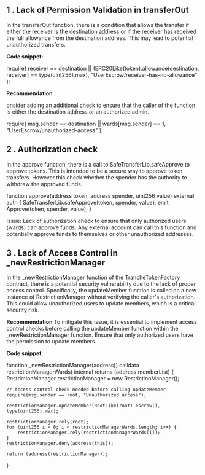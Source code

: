 ## 1 .  Lack of Permission Validation in transferOut

In the transferOut function, there is a condition that allows the transfer if either the receiver is the destination address or if the receiver has received the full allowance from the destination address. This may lead to potential unauthorized transfers.

**Code snippet:**

require(
    receiver == destination || (ERC20Like(token).allowance(destination, receiver) == type(uint256).max),
    "UserEscrow/receiver-has-no-allowance"
);

**Recommendation**

onsider adding an additional check to ensure that the caller of the function is either the destination address or an authorized admin. 

require(
    msg.sender == destination || wards[msg.sender] == 1,
    "UserEscrow/unauthorized-access"
);



## 2 . Authorization check 

In the approve function, there is a call to SafeTransferLib.safeApprove to approve tokens. This is intended to be a secure way to approve token transfers. However this  check whether the spender has the authority to withdraw the approved funds.


function approve(address token, address spender, uint256 value) external auth {
    SafeTransferLib.safeApprove(token, spender, value);
    emit Approve(token, spender, value);
}


Issue: Lack of authorization check to ensure that only authorized users (wards) can approve funds. Any external account can call this function and potentially approve funds to themselves or other unauthorized addresses.


## 3 . Lack of Access Control in _newRestrictionManager

In the _newRestrictionManager function of the TrancheTokenFactory contract, there is a potential security vulnerability due to the lack of proper access control. Specifically, the updateMember function is called on a new instance of RestrictionManager without verifying the caller's authorization. This could allow unauthorized users to update members, which is a critical security risk.

**Recommendation**
To mitigate this issue, it is essential to implement access control checks before calling the updateMember function within the _newRestrictionManager function. Ensure that only authorized users have the permission to update members.

**Code snippet**:

function _newRestrictionManager(address[] calldata restrictionManagerWards) internal returns (address memberList) {
    RestrictionManager restrictionManager = new RestrictionManager();

    // Access control check needed before calling updateMember
    require(msg.sender == root, "Unauthorized access");

    restrictionManager.updateMember(RootLike(root).escrow(), type(uint256).max);

    restrictionManager.rely(root);
    for (uint256 i = 0; i < restrictionManagerWards.length; i++) {
        restrictionManager.rely(restrictionManagerWards[i]);
    }
    restrictionManager.deny(address(this));

    return (address(restrictionManager));
}

